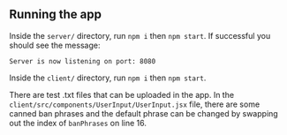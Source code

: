 ## Running the app

Inside the `server/` directory, run `npm i` then `npm start`. If successful you should see the message:

```
Server is now listening on port: 8080
```

Inside the `client/` directory, run `npm i` then `npm start`.

There are test .txt files that can be uploaded in the app. In the `client/src/components/UserInput/UserInput.jsx` file, there are some canned ban phrases and the default phrase can be changed by swapping out the index of `banPhrases` on line 16.
